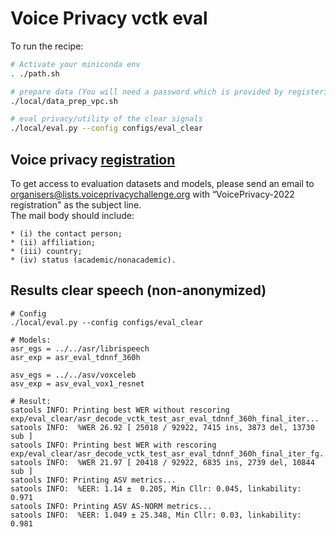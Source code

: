 Voice Privacy vctk eval
===

To run the recipe:

```bash
# Activate your miniconda env
. ./path.sh

# prepare data (You will need a password which is provided by registering)
./local/data_prep_vpc.sh

# eval privacy/utility of the clear signals
./local/eval.py --config configs/eval_clear
```

## Voice privacy [registration](https://github.com/Voice-Privacy-Challenge/Voice-Privacy-Challenge-2022#general-information)

To get access to evaluation datasets and models, please send an email to organisers@lists.voiceprivacychallenge.org with “VoicePrivacy-2022 registration" as the subject line.  
The mail body should include:
```log
* (i) the contact person;
* (ii) affiliation;
* (iii) country;
* (iv) status (academic/nonacademic).
```

## Results clear speech (non-anonymized)

```log
# Config
./local/eval.py --config configs/eval_clear

# Models:
asr_egs = ../../asr/librispeech
asr_exp = asr_eval_tdnnf_360h

asv_egs = ../../asv/voxceleb
asv_exp = asv_eval_vox1_resnet

# Result:
satools INFO: Printing best WER without rescoring exp/eval_clear/asr_decode_vctk_test_asr_eval_tdnnf_360h_final_iter...
satools INFO:  %WER 26.92 [ 25018 / 92922, 7415 ins, 3873 del, 13730 sub ]
satools INFO: Printing best WER with rescoring exp/eval_clear/asr_decode_vctk_test_asr_eval_tdnnf_360h_final_iter_fg...
satools INFO:  %WER 21.97 [ 20418 / 92922, 6835 ins, 2739 del, 10844 sub ]
satools INFO: Printing ASV metrics...
satools INFO:  %EER: 1.14 ±  0.205, Min Cllr: 0.045, linkability: 0.971
satools INFO: Printing ASV AS-NORM metrics...
satools INFO:  %EER: 1.049 ± 25.348, Min Cllr: 0.03, linkability: 0.981
```
